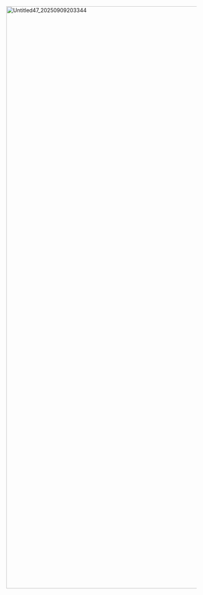 
<img width="2048" height="1536" alt="Untitled47_20250909203344" src="https://github.com/user-attachments/assets/5f59cc9b-8db8-456c-8c1b-ab423002bade" />
